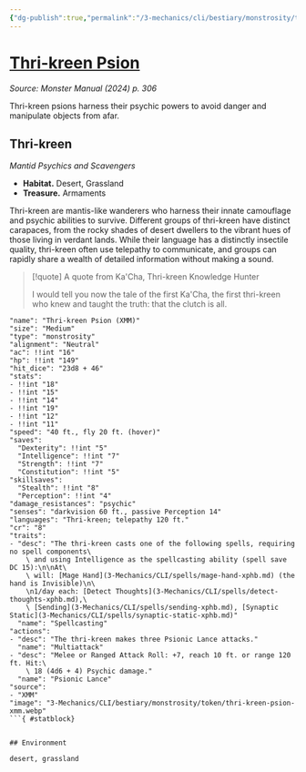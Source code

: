 ```yaml
---
{"dg-publish":true,"permalink":"/3-mechanics/cli/bestiary/monstrosity/thri-kreen-psion-xmm/","tags":["ttrpg-cli/compendium/src/5e/xmm","ttrpg-cli/monster/cr/8","ttrpg-cli/monster/environment/desert","ttrpg-cli/monster/environment/grassland","ttrpg-cli/monster/size/medium","ttrpg-cli/monster/type/monstrosity"],"noteIcon":""}
---
```


# [Thri-kreen Psion](3-Mechanics\CLI\bestiary\monstrosity/thri-kreen-psion-xmm.md)
*Source: Monster Manual (2024) p. 306*  

Thri-kreen psions harness their psychic powers to avoid danger and manipulate objects from afar.

## Thri-kreen

*Mantid Psychics and Scavengers*

- **Habitat.** Desert, Grassland  
- **Treasure.** Armaments  

Thri-kreen are mantis-like wanderers who harness their innate camouflage and psychic abilities to survive. Different groups of thri-kreen have distinct carapaces, from the rocky shades of desert dwellers to the vibrant hues of those living in verdant lands. While their language has a distinctly insectile quality, thri-kreen often use telepathy to communicate, and groups can rapidly share a wealth of detailed information without making a sound.

> [!quote] A quote from Ka'Cha, Thri-kreen Knowledge Hunter  
> 
> I would tell you now the tale of the first Ka'Cha, the first thri-kreen who knew and taught the truth: that the clutch is all.


```statblock
"name": "Thri-kreen Psion (XMM)"
"size": "Medium"
"type": "monstrosity"
"alignment": "Neutral"
"ac": !!int "16"
"hp": !!int "149"
"hit_dice": "23d8 + 46"
"stats":
- !!int "18"
- !!int "15"
- !!int "14"
- !!int "19"
- !!int "12"
- !!int "11"
"speed": "40 ft., fly 20 ft. (hover)"
"saves":
  "Dexterity": !!int "5"
  "Intelligence": !!int "7"
  "Strength": !!int "7"
  "Constitution": !!int "5"
"skillsaves":
  "Stealth": !!int "8"
  "Perception": !!int "4"
"damage_resistances": "psychic"
"senses": "darkvision 60 ft., passive Perception 14"
"languages": "Thri-kreen; telepathy 120 ft."
"cr": "8"
"traits":
- "desc": "The thri-kreen casts one of the following spells, requiring no spell components\
    \ and using Intelligence as the spellcasting ability (spell save DC 15):\n\nAt\
    \ will: [Mage Hand](3-Mechanics/CLI/spells/mage-hand-xphb.md) (the hand is Invisible)\n\
    \n1/day each: [Detect Thoughts](3-Mechanics/CLI/spells/detect-thoughts-xphb.md),\
    \ [Sending](3-Mechanics/CLI/spells/sending-xphb.md), [Synaptic Static](3-Mechanics/CLI/spells/synaptic-static-xphb.md)"
  "name": "Spellcasting"
"actions":
- "desc": "The thri-kreen makes three Psionic Lance attacks."
  "name": "Multiattack"
- "desc": "Melee or Ranged Attack Roll: +7, reach 10 ft. or range 120 ft. Hit:\
    \ 18 (4d6 + 4) Psychic damage."
  "name": "Psionic Lance"
"source":
- "XMM"
"image": "3-Mechanics/CLI/bestiary/monstrosity/token/thri-kreen-psion-xmm.webp"
```{ #statblock}


## Environment

desert, grassland